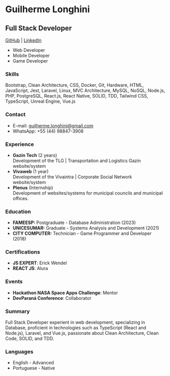 # Guilherme Longhini

## Full Stack Developer

[GitHub](https://www.github.com/Longhini404/) | [LinkedIn](https://www.linkedin.com/in/guilherme-longhini/)

- Web Developer
- Mobile Developer
- Game Developer

### Skills

Bootstrap, Clean Architecture, CSS, Docker, Git, Hardware, HTML, JavaScript, Jest, Laravel, Linux, MVC Architecture, MySQL, NoSQL, Node.js, PHP, PostgreSQL, React.js, React Native, SOLID, TDD, Tailwind CSS, TypeScript, Unreal Engine, Vue.js

### Contact

- E-mail: guilherme.longhini@gmail.com
- WhatsApp: +55 (44) 98847-3908

### Experience

- **Gazin Tech** (2 years)  
  Development of the TLG | Transportation and Logistics Gazin website/system
- **Vivaweb** (1 year)  
  Development of the Vivaintra | Corporate Social Network website/system
- **Plenus** (Internship)  
  Development of websites/systems for municipal councils and municipal offices.

### Education

- **FAMEESP:** Postgraduate - Database Administration (2023)
- **UNICESUMAR:** Graduate - Systems Analysis and Development (2021)
- **CITY COMPUTER:** Technician - Game Programmer and Developer (2018)

### Certifications

- **JS EXPERT**: Erick Wendel
- **REACT JS**: Alura

### Events

- **Hackathon NASA Space Apps Challenge**: Mentor
- **DevParaná Conference**: Collaborator

### Summary

Full Stack Developer experient in web development, specializing in Database, proficient in technologies such as TypeScript (React and Node.js), Laravel, and Vue.js, passionate about Clean Architecture, Clean Code, SOLID, and TDD.

### Languages

- English - Advanced
- Portuguese - Native
